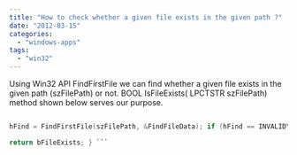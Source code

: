 ```yaml
---
title: "How to check whether a given file exists in the given path ?"
date: "2012-03-15"
categories: 
  - "windows-apps"
tags: 
  - "win32"
---
```


Using Win32 API FindFirstFile we can find whether a given file exists in the given path (szFilePath) or not. BOOL IsFileExists( LPCTSTR szFilePath) method shown below serves our purpose.

```c BOOL IsFileExists( LPCTSTR szFilePath) // szFilePath in | file path { BOOL bFileExists; WIN32\_FIND\_DATA FindFileData;; HANDLE hFind;

hFind = FindFirstFile(szFilePath, &FindFileData); if (hFind == INVALID\_HANDLE\_VALUE) { bFileExists = FALSE; } else { FindClose(hFind); bFileExists = TRUE; }

return bFileExists; } ```
